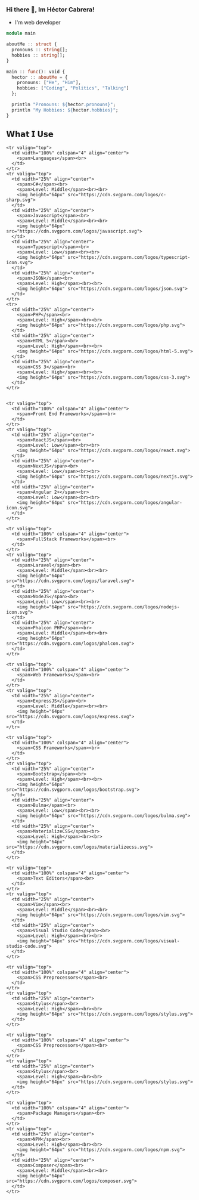 ### Hi there 👋, Im Héctor Cabrera!

- I'm web developer

```julia
module main

aboutMe :: struct {
  pronouns :: string[];
  hobbies :: string[];
}

main :: func(): void {
  hector :: aboutMe = {
    pronouns: ["He", "Him"],
    hobbies: ["Coding", "Politics", "Talking"]
  };

  println "Pronouns: ${hector.pronouns}";
  println "My Hobbies: ${hector.hobbies}";
}
```

## 𝗪𝗵𝗮𝘁 𝗜 𝗨𝘀𝗲

<table>
  <tbody>

    <tr valign="top">
      <td width="100%" colspan="4" align="center">
        <span>Languages</span><br>
      </td>
    </tr>
    <tr valign="top">
      <td width="25%" align="center">
        <span>C#</span><br>
        <span>Level: Middle</span><br><br>
        <img height="64px" src="https://cdn.svgporn.com/logos/c-sharp.svg">
      </td>
      <td width="25%" align="center">
        <span>Javascript</span><br>
        <span>Level: Middle</span><br><br>
        <img height="64px" src="https://cdn.svgporn.com/logos/javascript.svg">
      </td>
      <td width="25%" align="center">
        <span>Typescript</span><br>
        <span>Level: Low</span><br><br>
        <img height="64px" src="https://cdn.svgporn.com/logos/typescript-icon.svg">
      </td>
      <td width="25%" align="center">
        <span>JSON</span><br>
        <span>Level: High</span><br><br>
        <img height="64px" src="https://cdn.svgporn.com/logos/json.svg">
      </td>
    </tr>
    <tr>
      <td width="25%" align="center">
        <span>PHP</span><br>
        <span>Level: High</span><br><br>
        <img height="64px" src="https://cdn.svgporn.com/logos/php.svg">
      </td>
      <td width="25%" align="center">
        <span>HTML 5</span><br>
        <span>Level: High</span><br><br>
        <img height="64px" src="https://cdn.svgporn.com/logos/html-5.svg">
      </td>
      <td width="25%" align="center">
        <span>CSS 3</span><br>
        <span>Level: High</span><br><br>
        <img height="64px" src="https://cdn.svgporn.com/logos/css-3.svg">
      </td>
    </tr>


    <tr valign="top">
      <td width="100%" colspan="4" align="center">
        <span>Front End Frameworks</span><br>
      </td>
    </tr>
    <tr valign="top">
      <td width="25%" align="center">
        <span>ReactJS</span><br>
        <span>Level: Low</span><br><br>
        <img height="64px" src="https://cdn.svgporn.com/logos/react.svg">
      </td>
      <td width="25%" align="center">
        <span>NextJS</span><br>
        <span>Level: Low</span><br><br>
        <img height="64px" src="https://cdn.svgporn.com/logos/nextjs.svg">
      </td>
      <td width="25%" align="center">
        <span>Angular 2+</span><br>
        <span>Level: Low</span><br><br>
        <img height="64px" src="https://cdn.svgporn.com/logos/angular-icon.svg">
      </td>
    </tr>

    <tr valign="top">
      <td width="100%" colspan="4" align="center">
        <span>FullStack Frameworks</span><br>
      </td>
    </tr>
    <tr valign="top">
      <td width="25%" align="center">
        <span>Laravel</span><br>
        <span>Level: Middle</span><br><br>
        <img height="64px" src="https://cdn.svgporn.com/logos/laravel.svg">
      </td>
      <td width="25%" align="center">
        <span>NodeJS</span><br>
        <span>Level: Low</span><br><br>
        <img height="64px" src="https://cdn.svgporn.com/logos/nodejs-icon.svg">
      </td>
      <td width="25%" align="center">
        <span>Phalcon PHP</span><br>
        <span>Level: Middle</span><br><br>
        <img height="64px" src="https://cdn.svgporn.com/logos/phalcon.svg">
      </td>
    </tr>

    <tr valign="top">
      <td width="100%" colspan="4" align="center">
        <span>Web Frameworks</span><br>
      </td>
    </tr>
    <tr valign="top">
      <td width="25%" align="center">
        <span>ExpressJS</span><br>
        <span>Level: Middle</span><br><br>
        <img height="64px" src="https://cdn.svgporn.com/logos/express.svg">
      </td>
    </tr>

    <tr valign="top">
      <td width="100%" colspan="4" align="center">
        <span>CSS Frameworks</span><br>
      </td>
    </tr>
    <tr valign="top">
      <td width="25%" align="center">
        <span>Bootstrap</span><br>
        <span>Level: High</span><br><br>
        <img height="64px" src="https://cdn.svgporn.com/logos/bootstrap.svg">
      </td>
      <td width="25%" align="center">
        <span>Bulma</span><br>
        <span>Level: Low</span><br><br>
        <img height="64px" src="https://cdn.svgporn.com/logos/bulma.svg">
      </td>
      <td width="25%" align="center">
        <span>MaterializeCSS</span><br>
        <span>Level: High</span><br><br>
        <img height="64px" src="https://cdn.svgporn.com/logos/materializecss.svg">
      </td>
    </tr>

    <tr valign="top">
      <td width="100%" colspan="4" align="center">
        <span>Text Editors</span><br>
      </td>
    </tr>
    <tr valign="top">
      <td width="25%" align="center">
        <span>Vim</span><br>
        <span>Level: Middle</span><br><br>
        <img height="64px" src="https://cdn.svgporn.com/logos/vim.svg">
      </td>
      <td width="25%" align="center">
        <span>Visual Studio Code</span><br>
        <span>Level: High</span><br><br>
        <img height="64px" src="https://cdn.svgporn.com/logos/visual-studio-code.svg">
      </td>
    </tr>

    <tr valign="top">
      <td width="100%" colspan="4" align="center">
        <span>CSS Preprocessors</span><br>
      </td>
    </tr>
    <tr valign="top">
      <td width="25%" align="center">
        <span>Stylus</span><br>
        <span>Level: High</span><br><br>
        <img height="64px" src="https://cdn.svgporn.com/logos/stylus.svg">
      </td>
    </tr>

    <tr valign="top">
      <td width="100%" colspan="4" align="center">
        <span>CSS Preprocessors</span><br>
      </td>
    </tr>
    <tr valign="top">
      <td width="25%" align="center">
        <span>Stylus</span><br>
        <span>Level: High</span><br><br>
        <img height="64px" src="https://cdn.svgporn.com/logos/stylus.svg">
      </td>
    </tr>

    <tr valign="top">
      <td width="100%" colspan="4" align="center">
        <span>Package Managers</span><br>
      </td>
    </tr>
    <tr valign="top">
      <td width="25%" align="center">
        <span>NPM</span><br>
        <span>Level: High</span><br><br>
        <img height="64px" src="https://cdn.svgporn.com/logos/npm.svg">
      </td>
      <td width="25%" align="center">
        <span>Composer</span><br>
        <span>Level: Middle</span><br><br>
        <img height="64px" src="https://cdn.svgporn.com/logos/composer.svg">
      </td>
    </tr>

  </tbody>
</table>

<!--
**HectorCavilla/HectorCavilla** is a ✨ _special_ ✨ repository because its `README.md` (this file) appears on your GitHub profile.

Here are some ideas to get you started:

- 🔭 I’m currently working on ...
- 🌱 I’m currently learning ...
- 👯 I’m looking to collaborate on ...
- 🤔 I’m looking for help with ...
- 💬 Ask me about ...
- 📫 How to reach me: ...
- 😄 Pronouns: ...
- ⚡ Fun fact: ...
-->

